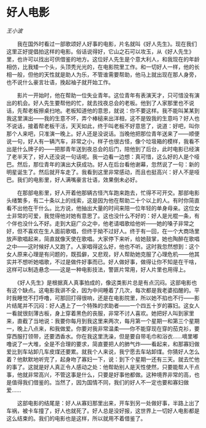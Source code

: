 # 好人电影

*王小波*

　　我在国外时看过一部歌颂好人好事的电影，片名就叫《好人先生》。现在我们这里正好提倡拍这样的电影。俗话说得好，它山之石可以攻玉，从《好人先生》里，也许可以找出可供借鉴的地方。这位好人先生是个意大利人，和我现在的年龄相仿，比我矮一个头，头顶秃光光的，在电影院里工作。和一切好人一样，他的长相一般，但他的天性就是助人为乐，不管谁需要帮助，他马上就出现在那人身旁，也不说什么豪言壮语，挽起袖子就开始工作。

　　影片一开始时，他在帮助一位失业青年。这位青年有表演天才，只可惜没有演出的机会。好人先生要帮他的忙，就去找夜总会的老板。他到了人家那里也不说话，先帮老板擦桌扫地。老板知道他的意思，就说：你不要这样。我不能叫某某到我这里演出——我的生意不坏，弄个棒槌来出洋相，这不是毁我的生意吗？好人也不说话，接着帮老板干活，天天如此，终于叫老板不好意思了，说道：好吧，叫你那个人来吧，只准演一晚上。好人还是没说话。当晚他把那位青年送来了——顺便说一句，好人有一辆汽车，非常之小，样子也很古怪，像个垃圾箱的模样，我看不出是什么牌子的——把那青年送到夜总会的后门，陪他到了后台，此时电影已经演了老半天了，好人还没说一句话呢。我一边看一边想：真可惜，这么好的人是个哑巴。然后，那位青年的演出大获成功。好人在后台看他谢幕，忽然说了一句：新的明星诞生了。然后就开车走了。我看到这里非常感动，而且也挺高兴：好人不是哑巴。我们的电影里，好人满嘴豪言壮语，效果倒未必好。

　　在那部电影里，好人开着他那辆古怪汽车跑来跑去，忙得不可开交。那部电影头绪繁多，有二十条以上的线索，这是因为他在帮助二十个以上的人。有时你简直看不出他在干什么。比方说，他抽出大量的时间来陪一位年轻的单身母亲。这位女士非常的可爱，我觉得他对她有意思了。这也没什么不好的：好人是光棍一条，有个伴也没什么不好。走到大庭广众之中，他老请唱歌给他听——她的嗓子非常之好，但不喜欢在生人面前歌唱，但终于拗不过好人。终于有一回，在一个大商场里放声歌唱起来，简直就像天使在歌唱。大家停下来听，给她鼓掌，她也陶醉在歌唱之中——这时候好人又跑了。人家唱得这么好，他也不听。这时我忽然想到：这个女人原来心理是有问题的，既孤僻，又悲观，好人帮助她克服了心理危机——他其实并不想听她唱歌，不过是做件好事而已。好人做好事，做得让你不知是在干啥，这样可以制造悬念——这是一种电影技法，警匪片常用，好人片里也用得上。

　　《好人先生》是根据真人真事拍成的，像这类影片总是有点沉闷。这部电影也有这个缺点。这电影我讲不全，因为中间睡着了几次，每次都是我老婆掐醒的。平时我睡觉不打呼噜，可那回打得很响，还是在电影院里，所以她不掐也不行——影片结尾并不沉闷：好人遇上了一个特殊的求助者——一个四五十岁的寡妇。这女人一看就很刻薄古板，身上穿着黑色的丧服，非常不讨人喜欢。她把好人叫到家里来，直截了当地说：我要你每月到我这里来两次，每月第一个星期一和第三个星期一，晚上八点来，和我做爱。你要对我非常温柔——你不能穿现在穿的茄克衫，要穿西服打领带，还要洒香水。你在我这里洗澡，但是要自带毛巾和浴衣……嘀里嘟噜说了一大堆，全是不合理的要求，简直要把人的肺气炸——看起来，和那寡妇做爱比到车站卸几车皮煤还要累。就我个人来说，我宁愿去车站卸煤。你猜好人怎么着？他默默地听完了，起身吻了寡妇一下，说：到下个星期一还有三天。就去忙他的事了。这就是好人真正令人感动之处：他帮助别人是天性使然，只要能帮人干点事，他就非常高兴，不管这事是什么，只要是好事他都做。这种境界非常的高，也是值得我们借鉴的。当然了，因为国情不同，我们的好人不一定也要和寡妇做爱……

　　这部电影的结尾是：好人从寡妇那里出来，开车到另一处做好事，半路上出了车祸，被卡车撞了，好人也就死了。好人总是没好报，这世界上一切好人电影都是这么结束的。我们的电影也是这样，所以就用不着借鉴了。